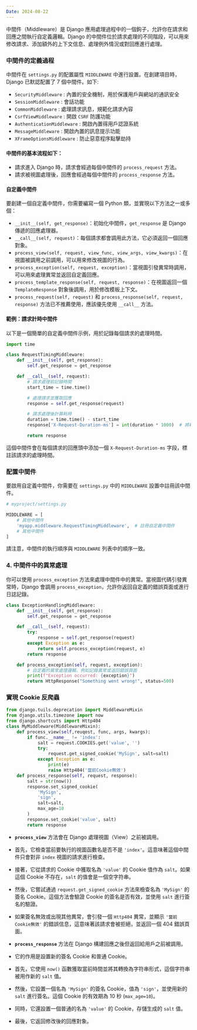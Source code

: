 ```yaml
---
Date: 2024-08-22
---
```

中間件（Middleware）是 Django 應用處理過程中的一個鉤子，允許你在請求和回應之間執行自定義邏輯。Django 的中間件位於請求處理的不同階段，可以用來修改請求、添加額外的上下文信息、處理例外情況或對回應進行處理。
### 中間件的定義過程
中間件在 `settings.py` 的配置屬性 `MIDDLEWARE` 中進行設置。在創建項目時，Django 已默認配置了 7 個中間件。如下:

- `SecurityMiddleware` : 內置的安全機制，用於保護用戶與網站的通訊安全
- `SessionMiddleware` : 會話功能
-  `CommonMiddleware` : 處理請求訊息，規範化請求內容
-  `CsrfViewMiddleware` : 開啟 `CSRF` 防護功能
-  `AuthenticationMiddleware` : 開啟內置得用戶認證系統
-  `MessageMiddleware` : 開啟內置的訊息提示功能
-  `XFrameOptionsMiddleware` : 防止惡意程序點擊劫持
#### 中間件的基本流程如下：
- 請求進入 Django 時，請求會經過每個中間件的 `process_request` 方法。
- 請求被視圖處理後，回應會經過每個中間件的 `process_response` 方法。
#### 自定義中間件
要創建一個自定義中間件，你需要編寫一個 Python 類，並實現以下方法之一或多個：

- `__init__(self, get_response)`：初始化中間件，`get_response` 是 Django 傳遞的回應處理器。
- `__call__(self, request)`：每個請求都會調用此方法，它必須返回一個回應對象。
- `process_view(self, request, view_func, view_args, view_kwargs)`：在視圖被調用之前調用，可以用來修改視圖的行為。
- `process_exception(self, request, exception)`：當視圖引發異常時調用，可以用來處理異常並返回自定義回應。
- `process_template_response(self, request, response)`：在視圖返回一個 `TemplateResponse` 對象後調用，用於修改模板上下文。
- `process_request(self, request)` 和 `process_response(self, request, response)` 方法已不推薦使用，應該優先使用 `__call__` 方法。
#### 範例：請求計時中間件
以下是一個簡單的自定義中間件示例，用於記錄每個請求的處理時間。

```python
import time

class RequestTimingMiddleware:
    def __init__(self, get_response):
        self.get_response = get_response

    def __call__(self, request):
        # 請求處理前記錄時間
        start_time = time.time()

        # 處理請求並獲取回應
        response = self.get_response(request)

        # 請求處理後計算耗時
        duration = time.time() - start_time
        response['X-Request-Duration-ms'] = int(duration * 1000)  # 將耗時添加到回應頭中

        return response
```

這個中間件會在每個請求的回應頭中添加一個 `X-Request-Duration-ms` 字段，標註該請求的處理時間。

### 配置中間件
要啟用自定義中間件，你需要在 `settings.py` 中的 `MIDDLEWARE` 設置中註冊該中間件。

```python
# myproject/settings.py

MIDDLEWARE = [
    # 其他中間件
    'myapp.middleware.RequestTimingMiddleware',  # 註冊自定義中間件
    # 其他中間件
]
```

請注意，中間件的執行順序與 `MIDDLEWARE` 列表中的順序一致。
### 4. 中間件中的異常處理
你可以使用 `process_exception` 方法來處理中間件中的異常。當視圖代碼引發異常時，Django 會調用 `process_exception`，允許你返回自定義的錯誤頁面或進行日誌記錄。

```python
class ExceptionHandlingMiddleware:
    def __init__(self, get_response):
        self.get_response = get_response

    def __call__(self, request):
        try:
            response = self.get_response(request)
        except Exception as e:
            return self.process_exception(request, e)
        return response

    def process_exception(self, request, exception):
        # 自定義的異常處理邏輯，例如記錄異常或返回錯誤頁面
        print(f"Exception occurred: {exception}")
        return HttpResponse("Something went wrong!", status=500)
```
### 實現 Cookie 反爬蟲
```python
from django.tuils.deprecation import MiddlewareMixin
from django.utils.timezone import now
from django.shortcuts import Http404
class MyMiddleware(MiddlewareMixin):
	def process_view(self,reuqest, func, args, kwargs):
		if func.__name__ != 'index':
			salt = request.COOKIES.get('value', '')
			try:
				request.get_signed_cookie('MySign', salt=salt)
			except Exception as e:
				print(e)
				raise Http404('當前Cookie無效')
	def process_response(self, request, response):
		salt = str(now())
		response.set_signed_cookie(
			'MySign',
			'sign',
			salt=salt,
			max_age=10
		)
		response.set_cookie('value', salt)
		return response
```

- **`process_view`** 方法會在 Django 處理視圖（View）之前被調用。
- 首先，它檢查當前要執行的視圖函數名是否不是 `'index'`。這意味著這個中間件只會對非 `index` 視圖的請求進行檢查。
- 接著，它從請求的 Cookie 中獲取名為 `'value'` 的 Cookie 值作為 `salt`。如果這個 Cookie 不存在，`salt` 的值會是一個空字符串。
- 然後，它嘗試通過 `request.get_signed_cookie` 方法來檢查名為 `'MySign'` 的簽名 Cookie。這個方法會驗證 Cookie 的簽名是否有效，並使用 `salt` 進行簽名的驗證。
- 如果簽名無效或出現其他異常，會引發一個 `Http404` 異常，並顯示 `'當前Cookie無效'` 的錯誤信息，這意味著該請求會被拒絕，並返回一個 404 錯誤頁面。

- **`process_response`** 方法在 Django 構建回應之後但返回給用戶之前被調用。
- 它的作用是設置新的簽名 Cookie 和普通 Cookie。
- 首先，它使用 `now()` 函數獲取當前時間並將其轉換為字符串形式，這個字符串被用作新的 `salt` 值。
- 然後，它設置一個名為 `'MySign'` 的簽名 Cookie，值為 `'sign'`，並使用新的 `salt` 進行簽名。這個 Cookie 的有效期為 10 秒 (`max_age=10`)。
- 同時，它還設置一個普通的名為 `'value'` 的 Cookie，存儲生成的 `salt` 值。
- 最後，它返回修改後的回應對象。